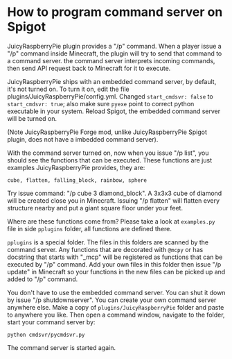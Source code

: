 # How to program command server on Spigot

JuicyRaspberryPie plugin provides a "/p" command. When a player issue a "/p" command inside Minecraft, the plugin will try to send that command to a command server.   the command server interprets incoming commands, then send API request back to Minecraft for it to execute.

JuicyRaspberryPie ships with an embedded command server, by default, it's not turned on.  To turn it on, edit the file plugins/JuicyRaspberryPie/config.yml.  Changed `start_cmdsvr: false` to `start_cmdsvr: true`; also make sure `pyexe` point to correct python executable in your system.  Reload Spigot, the embedded command server will be turned on. 

(Note JuicyRaspberryPie Forge mod, unlike JuicyRaspberryPie Spigot plugin, does not have a imbedded command server).

With the command server turned on, now when you issue "/p list", you should see the functions that can be executed.  These functions are just examples JuicyRaspberryPie provides, they are:

    cube, flatten, falling_block, rainbow, sphere

Try issue command: "/p cube 3 diamond_block".  A 3x3x3 cube of diamond will be created close you in Minecraft.  Issuing "/p flatten" will flatten every structure nearby and put a giant square floor under your feet.

Where are these functions come from?  Please take a look at `examples.py` file in side `pplugins` folder, all functions are defined there.

`pplugins` is a special folder.   The files in this folders are scanned by the command server.  Any functions that are decorated with `@mcpy` or has docstring that starts with "_mcp" will be registered as functions that can be executed by "/p" command.  Add your own files in this folder then issue "/p update" in Minecraft so your functions in the new files can be picked up and added to "/p" command.

You don't have to use the embedded command server.  You can shut it down by issue "/p shutdownserver".  You can create your own command server anywhere else.  Make a copy of `plugins/JuicyRaspberryPie` folder and paste to anywhere you like.  Then open a command window, navigate to the folder, start your command server by:

    python cmdsvr/pycmdsvr.py

The command server is started again.
